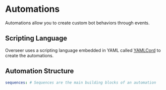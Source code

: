# Automations

Automations allow you to create custom bot behaviors through events.

## Scripting Language

Overseer uses a scripting language embedded in YAML called [YAMLCord][YAMLCordDocsURL] to create the automations.

## Automation Structure

```yml
sequences: # Sequences are the main building blocks of an automation
```

[YAMLCordDocsURL]: https://yamlcord.pages.dev/
